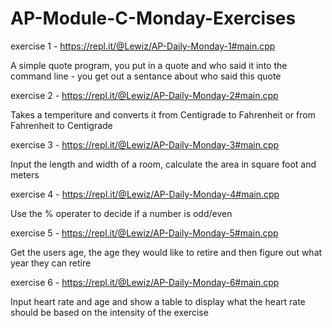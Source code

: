 # AP-Module-C-Monday-Exercises

exercise 1 - https://repl.it/@Lewiz/AP-Daily-Monday-1#main.cpp

A simple quote program, you put in a quote and who said it into the command line - you get out a sentance about who said this quote

exercise 2 - https://repl.it/@Lewiz/AP-Daily-Monday-2#main.cpp

Takes a temperiture and converts it from Centigrade to Fahrenheit or from Fahrenheit to Centigrade

exercise 3 - https://repl.it/@Lewiz/AP-Daily-Monday-3#main.cpp

Input the length and width of a room, calculate the area in square foot and meters

exercise 4 - https://repl.it/@Lewiz/AP-Daily-Monday-4#main.cpp

Use the % operater to decide if a number is odd/even

exercise 5 - https://repl.it/@Lewiz/AP-Daily-Monday-5#main.cpp

Get the users age, the age they would like to retire and then figure out what year they can retire

exercise 6 - https://repl.it/@Lewiz/AP-Daily-Monday-6#main.cpp

Input heart rate and age and show a table to display what the heart rate should be based on the intensity of the exercise
